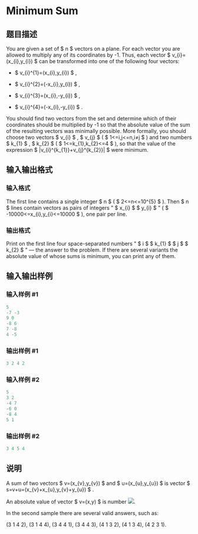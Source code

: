 # Minimum Sum

## 题目描述

You are given a set of $ n $ vectors on a plane. For each vector you are allowed to multiply any of its coordinates by -1. Thus, each vector $ v_{i}=(x_{i},y_{i}) $ can be transformed into one of the following four vectors:

- $ v_{i}^{1}=(x_{i},y_{i}) $ ,

- $ v_{i}^{2}=(-x_{i},y_{i}) $ ,

- $ v_{i}^{3}=(x_{i},-y_{i}) $ ,

- $ v_{i}^{4}=(-x_{i},-y_{i}) $ .

You should find two vectors from the set and determine which of their coordinates should be multiplied by -1 so that the absolute value of the sum of the resulting vectors was minimally possible. More formally, you should choose two vectors $ v_{i} $ , $ v_{j} $ ( $ 1<=i,j<=n,i≠j $ ) and two numbers $ k_{1} $ , $ k_{2} $ ( $ 1<=k_{1},k_{2}<=4 $ ), so that the value of the expression $ |v_{i}^{k_{1}}+v_{j}^{k_{2}}| $ were minimum.

## 输入输出格式

### 输入格式

The first line contains a single integer $ n $ ( $ 2<=n<=10^{5} $ ). Then $ n $ lines contain vectors as pairs of integers " $ x_{i} $ $ y_{i} $ " ( $ -10000<=x_{i},y_{i}<=10000 $ ), one pair per line.

### 输出格式

Print on the first line four space-separated numbers " $ i $ $ k_{1} $ $ j $ $ k_{2} $ " — the answer to the problem. If there are several variants the absolute value of whose sums is minimum, you can print any of them.

## 输入输出样例

### 输入样例 #1

```cpp
5
-7 -3
9 0
-8 6
7 -8
4 -5

```
### 输出样例 #1

```cpp
3 2 4 2

```
### 输入样例 #2

```cpp
5
3 2
-4 7
-6 0
-8 4
5 1

```
### 输出样例 #2

```cpp
3 4 5 4

```
## 说明

A sum of two vectors $ v=(x_{v},y_{v}) $ and $ u=(x_{u},y_{u}) $ is vector $ s=v+u=(x_{v}+x_{u},y_{v}+y_{u}) $ .

An absolute value of vector $ v=(x,y) $ is number ![](https://cdn.luogu.com.cn/upload/vjudge_pic/CF120J/f38b71729f5e7990a499daa93821211f59c1e021.png).

In the second sample there are several valid answers, such as:

(3 1 4 2), (3 1 4 4), (3 4 4 1), (3 4 4 3), (4 1 3 2), (4 1 3 4), (4 2 3 1).

